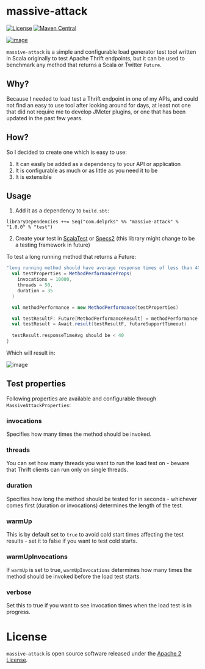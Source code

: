 # massive-attack

[![License](http://img.shields.io/:license-Apache%202-blue.svg)](http://www.apache.org/licenses/LICENSE-2.0.txt)
[![Maven Central](https://maven-badges.herokuapp.com/maven-central/com.delprks/massive-attack_2.12/badge.svg)](http://search.maven.org/#search%7Cgav%7C1%7Cg%3A%22com.delprks%22%20AND%20a%3A%22massive-attack_2.12%22)

[![image](https://upload.wikimedia.org/wikipedia/en/a/a7/MassiveAttackBlueLines.jpg)](https://en.wikipedia.org/wiki/Blue_Lines)

`massive-attack` is a simple and configurable load generator test tool written in Scala originally to test Apache Thrift endpoints, but it can be 
used to benchmark any method that returns a Scala or Twitter `Future`.

<h2>Why?</h2>

Because I needed to load test a Thrift endpoint in one of my APIs, and could not find an easy to use tool after looking around for days, at least
not one that did not require me to develop JMeter plugins, or one that has been updated in the past few years.
 
<h2>How?</h2>

So I decided to create one which is easy to use: 

1. It can easily be added as a dependency to your API or application
2. It is configurable as much or as little as you need it to be
3. It is extensible

<h2>Usage</h2>

1. Add it as a dependency to `build.sbt`:

`libraryDependencies ++= Seq("com.delprks" %% "massive-attack" % "1.0.0" % "test")`

2. Create your test in [ScalaTest](http://www.scalatest.org) or [Specs2](https://etorreborre.github.io/specs2) (this library might change to be a testing framework in future)

To test a long running method that returns a Future:

```scala
"long running method should have average response times of less than 40ms" in {
  val testProperties = MethodPerformanceProps(
    invocations = 10000,
    threads = 50,
    duration = 35
  )

  val methodPerformance = new MethodPerformance(testProperties)

  val testResultF: Future[MethodPerformanceResult] = methodPerformance.measure(() => method())
  val testResult = Await.result(testResultF, futureSupportTimeout)
  
  testResult.responseTimeAvg should be < 40
}
```

Which will result in:

![image](https://user-images.githubusercontent.com/8627976/41751156-f1213adc-75b7-11e8-96ad-b3b41614e4ac.png)

<h2>Test properties</h2>

Following properties are available and configurable through `MassiveAttackProperties`:

<h3>invocations</h3>

Specifies how many times the method should be invoked.
 
<h3>threads</h3>

You can set how many threads you want to run the load test on - beware that Thrift clients can run only on single threads.

<h3>duration</h3>

Specifies how long the method should be tested for in seconds - whichever comes first (duration or invocations) determines the length of the test.

<h3>warmUp</h3>

This is by default set to `true` to avoid cold start times affecting the test results - set it to false if you want to test cold starts.

<h3>warmUpInvocations</h3>

If `warmUp` is set to true, `warmUpInvocations` determines how many times the method should be invoked before the load test starts.

<h3>verbose</h3>

Set this to true if you want to see invocation times when the load test is in progress.


# License

`massive-attack` is open source software released under the [Apache 2 License](http://www.apache.org/licenses/LICENSE-2.0).
